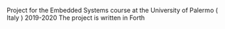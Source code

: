 Project for the Embedded Systems course at the University of Palermo ( Italy ) 2019-2020
The project is written in Forth
